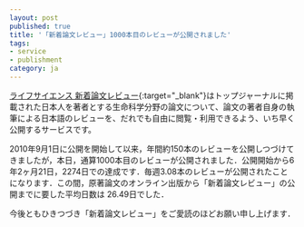 ```yaml
---
layout: post
published: true
title: '「新着論文レビュー」1000本目のレビューが公開されました'
tags:
- service
- publishment
category: ja
---
```

[ライフサイエンス 新着論文レビュー](http://first.lifesciencedb.jp/){:target="_blank"}はトップジャーナルに掲載された日本人を著者とする生命科学分野の論文について、論文の著者自身の執筆による日本語のレビューを、だれでも自由に閲覧・利用できるよう、いち早く公開するサービスです。
 
2010年9月1日に公開を開始して以来，年間約150本のレビューを公開しつづけてきましたが，本日，通算1000本目のレビューが公開されました．公開開始から6年2ヶ月21日，2274日での達成です．毎週3.08本のレビューが公開されたことになります．この間，原著論文のオンライン出版から「新着論文レビュー」の公開までに要した平均日数は 26.49日でした．
 
今後ともひきつづき「新着論文レビュー」をご愛読のほどお願い申し上げます．